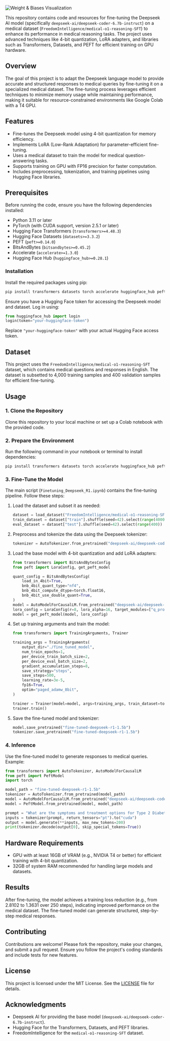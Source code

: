 ![Weight & Biases Visualization](Screenshot_6.png)

This repository contains code and resources for fine-tuning the Deepseek AI model (specifically `deepseek-ai/deepseek-coder-6.7b-instruct`) on a medical dataset (`FreedomIntelligence/medical-o1-reasoning-SFT`) to enhance its performance in medical reasoning tasks. The project uses advanced techniques like 4-bit quantization, LoRA adapters, and libraries such as Transformers, Datasets, and PEFT for efficient training on GPU hardware.

## Overview

The goal of this project is to adapt the Deepseek language model to provide accurate and structured responses to medical queries by fine-tuning it on a specialized medical dataset. The fine-tuning process leverages efficient techniques to minimize memory usage while maintaining performance, making it suitable for resource-constrained environments like Google Colab with a T4 GPU.

## Features

- Fine-tunes the Deepseek model using 4-bit quantization for memory efficiency.
- Implements LoRA (Low-Rank Adaptation) for parameter-efficient fine-tuning.
- Uses a medical dataset to train the model for medical question-answering tasks.
- Supports training on GPU with FP16 precision for faster computation.
- Includes preprocessing, tokenization, and training pipelines using Hugging Face libraries.

## Prerequisites

Before running the code, ensure you have the following dependencies installed:

- Python 3.11 or later
- PyTorch (with CUDA support, version 2.5.1 or later)
- Hugging Face Transformers (`transformers>=4.48.3`)
- Hugging Face Datasets (`datasets>=3.3.2`)
- PEFT (`peft>=0.14.0`)
- BitsAndBytes (`bitsandbytes>=0.45.2`)
- Accelerate (`accelerate>=1.3.0`)
- Hugging Face Hub (`huggingface_hub>=0.28.1`)

### Installation

Install the required packages using pip:

```bash
pip install transformers datasets torch accelerate huggingface_hub peft bitsandbytes
```

Ensure you have a Hugging Face token for accessing the Deepseek model and dataset. Log in using:

```python
from huggingface_hub import login
login(token="your-huggingface-token")
```

Replace `"your-huggingface-token"` with your actual Hugging Face access token.

## Dataset

This project uses the `FreedomIntelligence/medical-o1-reasoning-SFT` dataset, which contains medical questions and responses in English. The dataset is subsetted to 4,000 training samples and 400 validation samples for efficient fine-tuning.

## Usage

### 1. Clone the Repository

Clone this repository to your local machine or set up a Colab notebook with the provided code.

### 2. Prepare the Environment

Run the following command in your notebook or terminal to install dependencies:

```bash
pip install transformers datasets torch accelerate huggingface_hub peft bitsandbytes
```

### 3. Fine-Tune the Model

The main script (`Finetuning_Deepseek_R1.ipynb`) contains the fine-tuning pipeline. Follow these steps:

1. Load the dataset and subset it as needed:
   ```python
   dataset = load_dataset("FreedomIntelligence/medical-o1-reasoning-SFT", "en")
   train_dataset = dataset["train"].shuffle(seed=42).select(range(4000))
   eval_dataset = dataset["test"].shuffle(seed=42).select(range(400))
   ```

2. Preprocess and tokenize the data using the Deepseek tokenizer:
   ```python
   tokenizer = AutoTokenizer.from_pretrained("deepseek-ai/deepseek-coder-6.7b-instruct")
   ```

3. Load the base model with 4-bit quantization and add LoRA adapters:
   ```python
   from transformers import BitsAndBytesConfig
   from peft import LoraConfig, get_peft_model

   quant_config = BitsAndBytesConfig(
       load_in_4bit=True,
       bnb_4bit_quant_type="nf4",
       bnb_4bit_compute_dtype=torch.float16,
       bnb_4bit_use_double_quant=True,
   )
   model = AutoModelForCausalLM.from_pretrained("deepseek-ai/deepseek-coder-6.7b-instruct", quantization_config=quant_config)
   lora_config = LoraConfig(r=8, lora_alpha=16, target_modules=["q_proj", "v_proj"], lora_dropout=0.05, bias="none", task_type="CAUSAL_LM")
   model = get_peft_model(model, lora_config)
   ```

4. Set up training arguments and train the model:
   ```python
   from transformers import TrainingArguments, Trainer

   training_args = TrainingArguments(
       output_dir="./fine_tuned_model",
       num_train_epochs=1,
       per_device_train_batch_size=2,
       per_device_eval_batch_size=2,
       gradient_accumulation_steps=8,
       save_strategy="steps",
       save_steps=500,
       learning_rate=3e-5,
       fp16=True,
       optim="paged_adamw_8bit",
   )

   trainer = Trainer(model=model, args=training_args, train_dataset=tokenized_train, eval_dataset=None)
   trainer.train()
   ```

5. Save the fine-tuned model and tokenizer:
   ```python
   model.save_pretrained("fine-tuned-deepseek-r1-1.5b")
   tokenizer.save_pretrained("fine-tuned-deepseek-r1-1.5b")
   ```

### 4. Inference

Use the fine-tuned model to generate responses to medical queries. Example:

```python
from transformers import AutoTokenizer, AutoModelForCausalLM
from peft import PeftModel
import torch

model_path = "fine-tuned-deepseek-r1-1.5b"
tokenizer = AutoTokenizer.from_pretrained(model_path)
model = AutoModelForCausalLM.from_pretrained("deepseek-ai/deepseek-coder-6.7b-instruct", device_map="auto")
model = PeftModel.from_pretrained(model, model_path)

prompt = "What are the symptoms and treatment options for Type 2 Diabetes?"
inputs = tokenizer(prompt, return_tensors="pt").to("cuda")
output = model.generate(**inputs, max_new_tokens=200)
print(tokenizer.decode(output[0], skip_special_tokens=True))
```

## Hardware Requirements

- GPU with at least 16GB of VRAM (e.g., NVIDIA T4 or better) for efficient training with 4-bit quantization.
- 32GB of system RAM recommended for handling large models and datasets.

## Results

After fine-tuning, the model achieves a training loss reduction (e.g., from 2.8102 to 1.3631 over 250 steps), indicating improved performance on the medical dataset. The fine-tuned model can generate structured, step-by-step medical responses.

## Contributing

Contributions are welcome! Please fork the repository, make your changes, and submit a pull request. Ensure you follow the project's coding standards and include tests for new features.

## License

This project is licensed under the MIT License. See the [LICENSE](LICENSE) file for details.

## Acknowledgments

- Deepseek AI for providing the base model (`deepseek-ai/deepseek-coder-6.7b-instruct`).
- Hugging Face for the Transformers, Datasets, and PEFT libraries.
- FreedomIntelligence for the `medical-o1-reasoning-SFT` dataset.
